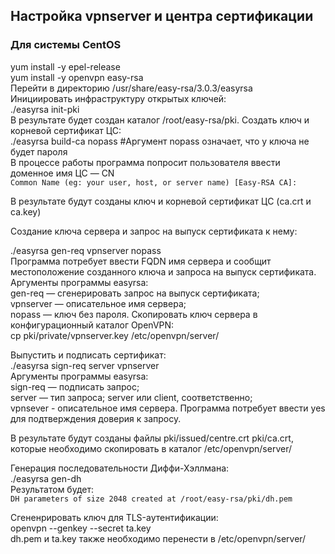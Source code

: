 ## Настройка vpnserver и центра сертификации 
### Для системы CentOS

yum install -y epel-release  
yum install -y openvpn easy-rsa  
Перейти в директорию /usr/share/easy-rsa/3.0.3/easyrsa  
Инициировать инфраструктуру открытых ключей:  
./easyrsa init-pki  
В результате будет создан каталог /root/easy-rsa/pki.
Создать ключ и корневой сертификат ЦС:  
./easyrsa build-ca nopass  #Аргумент nopass означает, что у ключа не будет пароля  
В процессе работы программа попросит пользователя ввести доменное имя ЦС — CN  
`Common Name (eg: your user, host, or server name) [Easy-RSA CA]:`

В результате будут созданы ключ и корневой сертификат ЦС (ca.crt и ca.key)

Создание ключа сервера и запрос на выпуск сертификата к нему:  

./easyrsa gen-req vpnserver nopass  
Программа потребует ввести FQDN имя сервера и сообщит местоположение созданного ключа и запроса на выпуск сертификата. 
Аргументы программы easyrsa:   
gen-req — сгенерировать запрос на выпуск сертификата;   
vpnserver — описательное имя сервера;   
nopass — ключ без пароля.
Скопировать ключ сервера в конфигурационный каталог OpenVPN:  
cp pki/private/vpnserver.key /etc/openvpn/server/  

Выпустить и подписать сертификат:  
./easyrsa sign-req server vpnserver  
Аргументы программы easyrsa:   
sign-req — подписать запрос;   
server — тип запроса; server или client, соответственно;   
vpnsever - описательное имя сервера. 
Программа потребует ввести yes для подтверждения доверия к запросу.  

В результате будут созданы файлы pki/issued/centre.crt pki/ca.crt, которые необходимо скопировать в каталог /etc/openvpn/server/  

Генерация последовательности Диффи-Хэллмана:  
./easyrsa gen-dh  
Результатом будет:  
`DH parameters of size 2048 created at /root/easy-rsa/pki/dh.pem`  

Cгененрировать ключ для TLS-аутентификации:  
openvpn --genkey --secret ta.key   
dh.pem и ta.key также необходимо перенести в /etc/openvpn/server/  









